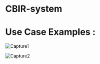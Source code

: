 # CBIR-system

# Use Case Examples :

![Capture1](https://user-images.githubusercontent.com/74786469/214139439-4f805969-e47e-482d-9866-2be8dee47d26.PNG)

![Capture2](https://user-images.githubusercontent.com/74786469/214139446-e62781c2-0889-489e-b0bc-1f4eead631d2.PNG)
